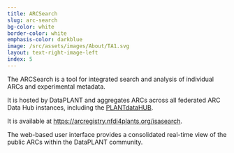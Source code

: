 ```yaml
---
title: ARCSearch
slug: arc-search
bg-color: white
border-color: white
emphasis-color: darkblue
image: /src/assets/images/About/TA1.svg
layout: text-right-image-left
index: 5
---
```


The ARCSearch is a tool for integrated search and analysis of individual ARCs and experimental metadata.

It is hosted by DataPLANT and aggregates ARCs across all federated ARC Data Hub instances, including the [PLANTdataHUB](#plant-data-hub).

It is available at https://arcregistry.nfdi4plants.org/isasearch.

The web-based user interface provides a consolidated real-time view of the public ARCs within the DataPLANT community.
